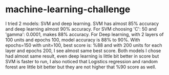 # machine-learning-challenge
I tried 2 models: SVM and deep learning.
SVM has almost 85% accuracy and deep learning almost 90% accuracy.
For SVM choosing 'C': 50 and 'gamma': 0.0001, makes 88% accuracy.
For Deep learning, with 2 layers of 100 units and epochs 100, model accuracy is 88% to 90%. With epochs=150 with unit=100, best score is: %88
and with 200 units for each layer and epochs 200, I see almost same best score.
Both models I chose had almost same result, even deep learning is little bit better in score but SVM is faster to run,
I also noticed that Logistics regression and random forest are little bit better but they are not higher that %90 score as well.
